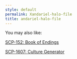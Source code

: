 ```yaml
---
style: default
permalink: Xandariel-halo-file
title: andariel-halo-file
---
```

You may also like:

[SCP-152: Book of Endings](http://scp-wiki.net/scp-152)

[SCP-1607: Culture Generator](http://scp-wiki.net/scp-1607)
